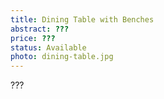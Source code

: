 ```yaml
---
title: Dining Table with Benches
abstract: ???
price: ???
status: Available
photo: dining-table.jpg
---
```

???

